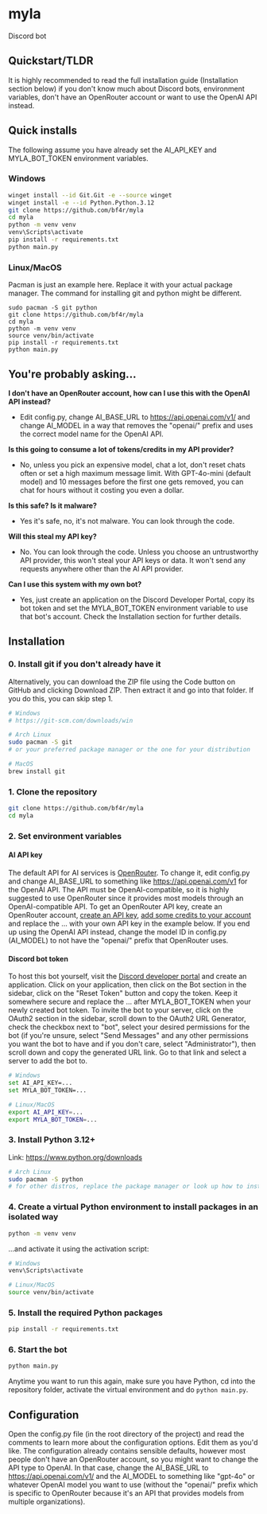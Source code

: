 # myla
Discord bot

## Quickstart/TLDR
It is highly recommended to read the full installation guide (Installation section below) if you don't know much about Discord bots, environment variables, don't have an OpenRouter account or want to use the OpenAI API instead.

## Quick installs
The following assume you have already set the AI_API_KEY and MYLA_BOT_TOKEN environment variables.
### Windows
```bash
winget install --id Git.Git -e --source winget
winget install -e --id Python.Python.3.12
git clone https://github.com/bf4r/myla
cd myla
python -m venv venv
venv\Scripts\activate
pip install -r requirements.txt
python main.py
```
### Linux/MacOS
Pacman is just an example here. Replace it with your actual package manager. The command for installing git and python might be different.
```
sudo pacman -S git python
git clone https://github.com/bf4r/myla
cd myla
python -m venv venv
source venv/bin/activate
pip install -r requirements.txt
python main.py
```

## You're probably asking...
**I don't have an OpenRouter account, how can I use this with the OpenAI API instead?**
- Edit config.py, change AI_BASE_URL to https://api.openai.com/v1/ and change AI_MODEL in a way that removes the "openai/" prefix and uses the correct model name for the OpenAI API.

**Is this going to consume a lot of tokens/credits in my API provider?**
- No, unless you pick an expensive model, chat a lot, don't reset chats often or set a high maximum message limit. With GPT-4o-mini (default model) and 10 messages before the first one gets removed, you can chat for hours without it costing you even a dollar.

**Is this safe? Is it malware?**
- Yes it's safe, no, it's not malware. You can look through the code.

**Will this steal my API key?**
- No. You can look through the code. Unless you choose an untrustworthy API provider, this won't steal your API keys or data. It won't send any requests anywhere other than the AI API provider.

**Can I use this system with my own bot?**
- Yes, just create an application on the Discord Developer Portal, copy its bot token and set the MYLA_BOT_TOKEN environment variable to use that bot's account. Check the Installation section for further details.

## Installation
### 0. Install git if you don't already have it
Alternatively, you can download the ZIP file using the Code button on GitHub and clicking Download ZIP. Then extract it and go into that folder. If you do this, you can skip step 1.
```bash
# Windows
# https://git-scm.com/downloads/win

# Arch Linux
sudo pacman -S git
# or your preferred package manager or the one for your distribution

# MacOS
brew install git
```

### 1. Clone the repository
```bash
git clone https://github.com/bf4r/myla
cd myla
```
### 2. Set environment variables
#### AI API key
The default API for AI services is [OpenRouter](https://openrouter.ai). To change it, edit config.py and change AI_BASE_URL to something like https://api.openai.com/v1 for the OpenAI API. The API must be OpenAI-compatible, so it is highly suggested to use OpenRouter since it provides most models through an OpenAI-compatible API. To get an OpenRouter API key, create an OpenRouter account, [create an API key](https://openrouter.ai/settings/keys), [add some credits to your account](https://openrouter.ai/credits) and replace the ... with your own API key in the example below. If you end up using the OpenAI API instead, change the model ID in config.py (AI_MODEL) to not have the "openai/" prefix that OpenRouter uses.
#### Discord bot token
To host this bot yourself, visit the [Discord developer portal](https://discord.com/developers/applications) and create an application. Click on your application, then click on the Bot section in the sidebar, click on the "Reset Token" button and copy the token. Keep it somewhere secure and replace the ... after MYLA_BOT_TOKEN when your newly created bot token. To invite the bot to your server, click on the OAuth2 section in the sidebar, scroll down to the OAuth2 URL Generator, check the checkbox next to "bot", select your desired permissions for the bot (if you're unsure, select "Send Messages" and any other permissions you want the bot to have and if you don't care, select "Administrator"), then scroll down and copy the generated URL link. Go to that link and select a server to add the bot to.
```bash
# Windows
set AI_API_KEY=...
set MYLA_BOT_TOKEN=...

# Linux/MacOS
export AI_API_KEY=...
export MYLA_BOT_TOKEN=...
```
### 3. Install Python 3.12+
Link: https://www.python.org/downloads
```bash
# Arch Linux
sudo pacman -S python
# for other distros, replace the package manager or look up how to install Python
```
### 4. Create a virtual Python environment to install packages in an isolated way
```bash
python -m venv venv
```
...and activate it using the activation script:
```bash
# Windows
venv\Scripts\activate

# Linux/MacOS
source venv/bin/activate
```
### 5. Install the required Python packages
```bash
pip install -r requirements.txt
```
### 6. Start the bot
```bash
python main.py
```
Anytime you want to run this again, make sure you have Python, cd into the repository folder, activate the virtual environment and do `python main.py`.

## Configuration
Open the config.py file (in the root directory of the project) and read the comments to learn more about the configuration options. Edit them as you'd like. The configuration already contains sensible defaults, however most people don't have an OpenRouter account, so you might want to change the API type to OpenAI. In that case, change the AI_BASE_URL to https://api.openai.com/v1/ and the AI_MODEL to something like "gpt-4o" or whatever OpenAI model you want to use (without the "openai/" prefix which is specific to OpenRouter because it's an API that provides models from multiple organizations).
